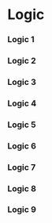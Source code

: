 # Logic

### Logic 1
### Logic 2
### Logic 3
### Logic 4
### Logic 5
### Logic 6
### Logic 7
### Logic 8
### Logic 9